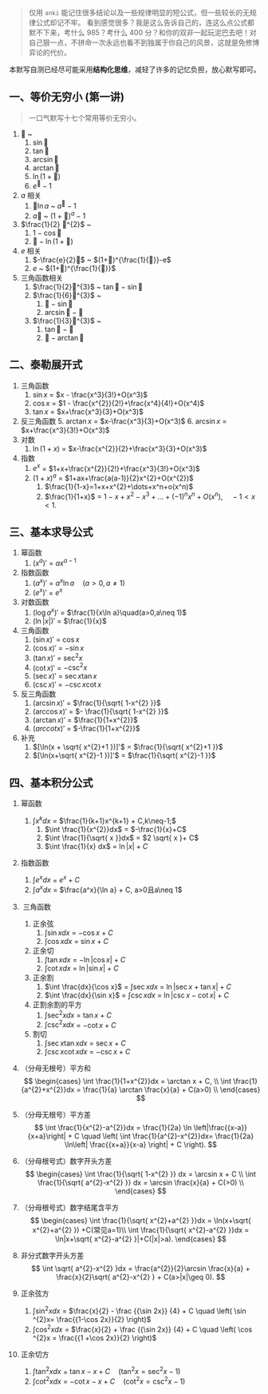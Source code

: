  > 仅用 `anki` 能记住很多结论以及一些规律明显的短公式，但一些较长的无规律公式却记不牢。
> 看到感觉很多？我是这么告诉自己的，连这么点公式都默不下来，考什么 985？考什么 400 分？和你的双非一起玩泥巴去吧！对自己狠一点，不拼命一次永远也看不到独属于你自己的风景，这就是免修博弈论的代价。

本默写自测已经尽可能采用**结构化思维**，减轻了许多的记忆负担，放心默写即可。
## 一、等价无穷小 (第一讲)

> 一口气默写十七个常用等价无穷小。

1. $🐶$ ~
	1. $\sin 🐶$
	2. $\tan 🐶$ 
	3. $\arcsin 🐶$
	4. $\arctan 🐶$ 
	5. $\ln(1+🐶)$
	6. $e^🐶-1$ 
2. $a$ 相关
	1. $🐶\ln a$ ~ $a^🐶-1$
	2. $a🐶$ ~ $(1+🐶)^a-1$
3. $\frac{1}{2} 🐶^{2}$ ~ 
	1. $1-\cos🐶$
	2. $🐶-\ln(1+🐶)$
4. $e$ 相关
	1. $-\frac{e}{2}🐶$ ~ $(1+🐶)^{\frac{1}{🐶}}-e$
	2. $e$ ~ $(1+🐶)^{\frac{1}{🐶}}$
5. 三角函数相关
	1. $\frac{1}{2}🐶^{3}$ ~ $\tan🐶-\sin🐶$
	2. $\frac{1}{6}🐶^{3}$ ~ 
		1. $🐶-\sin🐶$
		2. $\arcsin🐶-🐶$
	3. $\frac{1}{3}🐶^{3}$ ~ 
		1. $\tan🐶-🐶$
		2. $🐶-\arctan 🐶$

## 二、泰勒展开式

1. 三角函数
	1.  $\sin x$ = $x - \frac{x^3}{3!}+O(x^3)$
	2. $\cos x$ = $1 - \frac{x^{2}}{2!}+\frac{x^4}{4!}+O(x^4)$
	3. $\tan x$ = $x+\frac{x^3}{3}+O(x^3)$
2. 反三角函数
	5. $\arctan x$ = $x-\frac{x^3}{3}+O(x^3)$
	6. $\arcsin x$ = $x+\frac{x^3}{3!}+O(x^3)$
3. 对数
	1. $\ln(1+x)$ = $x-\frac{x^{2}}{2}+\frac{x^3}{3}+O(x^3)$
4. 指数
	1. $e^x$ = $1+x+\frac{x^{2}}{2!}+\frac{x^3}{3!}+O(x^3)$
	2. $(1+x)^a$ = $1+ax+\frac{a(a-1)}{2}x^{2}+O(x^{2})$
		1. $\frac{1}{1-x}=1+x+x^{2}+\dots+x^n+o(x^n)$
		2. $\frac{1}{1+x}$ = $1-x+x^{2}-x^{3}+\dots+(-1)^nx^n+O(x^n), \quad -1<x<1$.

## 三、基本求导公式


1. 幂函数
	1. $(x^a)'$ = $ax^{a-1}$
2. 指数函数
	1. $(a^x)'$ = $a^x\ln a\quad(a>0,a\neq 1)$
	2. $(e^x)'$ = $e^x$
3. 对数函数
	1. $(\log a^x)'$ = $\frac{1}{x\ln a}\quad(a>0,a\neq 1)$
	2. $(\ln|x|)'$ = $\frac{1}{x}$
4. 三角函数
	1. $(\sin x)'$ = $\cos x$
	2. $(\cos x)'$ = $-\sin x$
	3. $(\tan x)'$ = $\sec ^{2} x$
	4. $(\cot x)'$ = $-\csc ^{2} x$
	5. $(\sec x)'$ = $\sec x\tan x$
	 6. $(\csc x)'$ = $-\csc x\cot x$
5. 反三角函数
	1. $(\arcsin x)'$ = $\frac{1}{\sqrt{ 1-x^{2} }}$
	2. $(\arccos x)'$ = $- \frac{1}{\sqrt{ 1-x^{2} }}$
	3. $(\arctan x)'$ = $\frac{1}{1+x^{2}}$
	4. $(arccot x)'$ = $-\frac{1}{1+x^{2}}$
6. 补充
	1. $[\ln(x + \sqrt{ x^{2}+1 })]'$ = $\frac{1}{\sqrt{ x^{2}+1 }}$
	2. $[\ln(x+\sqrt{ x^{2}-1 })]'$ = $\frac{1}{\sqrt{ x^{2}-1 }}$


## 四、基本积分公式

1. 幂函数
	1. $\int x^k dx$ = $\frac{1}{k+1}x^{k+1} + C,k\neq-1;$
		1. $\int \frac{1}{x^{2}}dx$ = $-\frac{1}{x}+C$
		2. $\int \frac{1}{\sqrt{ x }}dx$ = $2 \sqrt{ x }+ C$
		3. $\int \frac{1}{x} dx$ = $\ln|x| + C$
2. 指数函数
	1. $\int e^x dx$ = $e^x + C$
	2. $\int a^x dx$ = $\frac{a^x}{\ln a} + C, a>0且a\neq 1$
3.  三角函数
	1. 正余弦
		1. $\int \sin x dx$ = $-\cos x + C$
		2. $\int \cos xdx$ = $\sin x+C$ 
	2. 正余切
		1. $\int \tan xdx$ = $-\ln|\cos x| + C$
		2. $\int \cot xdx$ = $\ln|\sin x|+C$
	3. 正余割
		1. $\int \frac{dx}{\cos x}$ = $\int \sec xdx$ = $\ln|\sec x+\tan x|+C$
		2. $\int \frac{dx}{\sin x}$ = $\int \csc xdx$ = $\ln|\csc x-\cot x|+C$
	4. 正割余割的平方
		1. $\int \sec ^{2}xdx$ = $\tan x+C$
		2. $\int \csc ^{2}xdx$ = $-\cot x+C$
	5. 割切
		1. $\int\sec x \tan xdx$ = $\sec x+C$
		2. $\int \csc x\cot xdx$ = $-\csc x+C$
4. （分母无根号）平方和
$$
\begin{cases}
\int \frac{1}{1+x^{2}}dx = \arctan x + C, \\
\int \frac{1}{a^{2}+x^{2}}dx = \frac{1}{a} \arctan \frac{x}{a} + C(a>0) \\
\end{cases}
$$
5. （分母无根号）平方差
$$
\int \frac{1}{x^{2}-a^{2}}dx = \frac{1}{2a} \ln \left|\frac{{x-a}}{x+a}\right| + C
\quad \left( \int \frac{1}{a^{2}-x^{2}}dx= \frac{1}{2a} \ln\left| \frac{{x+a}}{x-a} \right| + C \right).
$$
6. （分母根号式）数字开头方差
$$
\begin{cases}
\int \frac{1}{\sqrt{ 1-x^{2} }} dx = \arcsin x + C \\
\int \frac{1}{\sqrt{ a^{2}-x^{2} }} dx = \arcsin \frac{x}{a} + C(>0) \\
\end{cases}
$$
7. （分母根号式）数字结尾含平方
$$
\begin{cases}
\int \frac{1}{\sqrt{ x^{2}+a^{2} }}dx = \ln(x+\sqrt{ x^{2}+a^{2} }) +C(常见a=1)\\
\int \frac{1}{\sqrt{ x^{2}-a^{2} }}dx = \ln|x+\sqrt{ x^{2}-a^{2} }|+C(|x|>a).
\end{cases}
$$

8. 非分式数字开头方差
$$
\int \sqrt{ a^{2}-x^{2} }dx = \frac{a^{2}}{2}\arcsin \frac{x}{a} + \frac{x}{2}\sqrt{ a^{2}-x^{2} } + C(a>|x|\geq 0).
$$
9. 正余弦方
	1. $\int \sin ^{2}xdx$ = $\frac{x}{2} - \frac {{\sin 2x}} {4} + C \quad \left( \sin ^{2}x= \frac{{1-\cos 2x}}{2} \right)$
	2. $\int \cos ^{2}xdx$ = $\frac{x}{2} + \frac {{\sin 2x}} {4} + C \quad \left( \cos ^{2}x = \frac{{1 +\cos 2x}}{2} \right)$
10. 正余切方
	1. $\int \tan ^{2}xdx$ = $\tan x-x+C\quad(\tan ^{2}x=\sec ^{2}x-1)$
	2. $\int \cot ^{2}xdx$ = $-\cot x-x+C\quad(\cot ^{2}x=\csc ^{2}x-1)$

